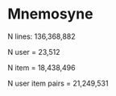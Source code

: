 # Mnemosyne


N lines: 136,368,882

N user = 23,512

N item = 18,438,496

N user item pairs = 21,249,531